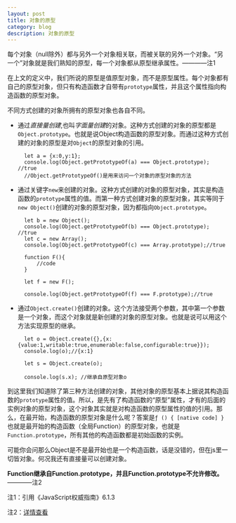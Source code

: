 ```yaml
---
layout: post
title: 对象的原型
category: blog
description: 对象的原型
---
```


每个对象（null除外）都与另外一个对象相关联，而被关联的另外一个对象。“另一个”对象就是我们熟知的原型，每一个对象都从原型继承属性。————注1

在上文的定义中，我们所说的原型是值原型对象，而不是原型属性。每个对象都有自己的原型对象，但只有构造函数才自带有`prototype`属性，并且这个属性指向构造函数的原型对象。

不同方式创建的对象所拥有的原型对象也各自不同。

* 通过*直接量创建*,也叫*字面量创建*的对象。这种方式创建的对象的原型都是`Object.prototype`。也就是说Object构造函数的原型对象。而通过这种方式创建的对象的原型是对`Object`的原型对象的引用。

        let a = {x:0,y:1};
        console.log(Object.getPrototypeOf(a) === Object.prototype); //true
        //Object.getPrototypeOf()是用来访问一个对象的原型对象的方法
        
* 通过关键字`new`来创建的对象。这种方式创建的对象的原型对象，其实是构造函数的`prototype`属性的值。而第一种方式创建对象的原型对象，其实等同于`new Object()`创建的对象的原型对象，因为都指向`Object.prototype`。

        let b = new Object();
        console.log(Object.getPrototypeOf(b) === Object.prototype); //true
        let c = new Array();
        console.log(Object.getPrototypeOf(c) === Array.prototype);//true
        
        function F(){
            //code
        }
        
        let f = new F();
        
        console.log(Object.getPrototypeOf(f) === F.prototype);//true
        
* 通过`Object.create()`创建的对象。这个方法接受两个参数，其中第一个参数是一个对象，而这个对象就是新创建的对象的原型对象。也就是说可以用这个方法实现原型的继承。

        let o = Object.create({},{x:{value:1,writable:true,enumerable:false,configurable:true}});
        console.log(o);//{x:1}
        
        let s = Object.create(o);
        
        console.log(s.x); //继承自原型对象o
        


到这里我们知道除了第三种方法创建的对象，其他对象的原型基本上据说其构造函数的`prototype`属性的值。所以，是先有了构造函数的“原型”属性，才有的后面的实例对象的原型对象，这个对象其实就是对构造函数的原型属性的值的引用。那么，在最开始，构造函数的原型对象是什么呢？答案是`ƒ () { [native code] }`也就是最开始的构造函数（全局Function）的原型对象，也就是`Function.prototype`，所有其他的构造函数都是初始函数的实例。

可能你会问那么Object是不是最开始也是一个构造函数，话是没错的，但在js里一切皆对象。何况我还有直接量可以创建对象。

****Function继承自Function.prototype，并且Function.prototype不允许修改。****————注2


注1：引用《JavaScript权威指南》6.1.3

注2：[详情查看](https://developer.mozilla.org/en-US/docs/Web/JavaScript/Reference/Global_Objects/Function/prototype)